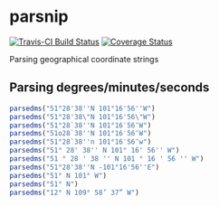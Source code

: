 # parsnip

[![Travis-CI Build Status](https://travis-ci.org/pieterprovoost/parsnip.svg?branch=master)](https://travis-ci.org/pieterprovoost/parsnip)
[![Coverage Status](https://coveralls.io/repos/pieterprovoost/parsnip/badge.svg?branch=master&service=github)](https://coveralls.io/github/pieterprovoost/parsnip?branch=master)

Parsing geographical coordinate strings

## Parsing degrees/minutes/seconds

```R
parsedms("51°28'38''N 101°16'56''W")
parsedms("51°28'38\"N 101°16'56\"W")
parsedms("51°28`38''N 101°16′56″W")
parsedms("51o28`38''N 101°16′56″W")
parsedms("51°28`38''n 101°16′56″w")
parsedms("51° 28' 38'' N 101° 16' 56'' W")
parsedms("51 ° 28 ' 38 '' N 101 ° 16 ' 56 '' W")
parsedms("51°28'38''N -101°16'56''E")
parsedms("51° N 101° W")
parsedms("51° N")
parsedms("12° N 109° 58’ 37” W")
```
